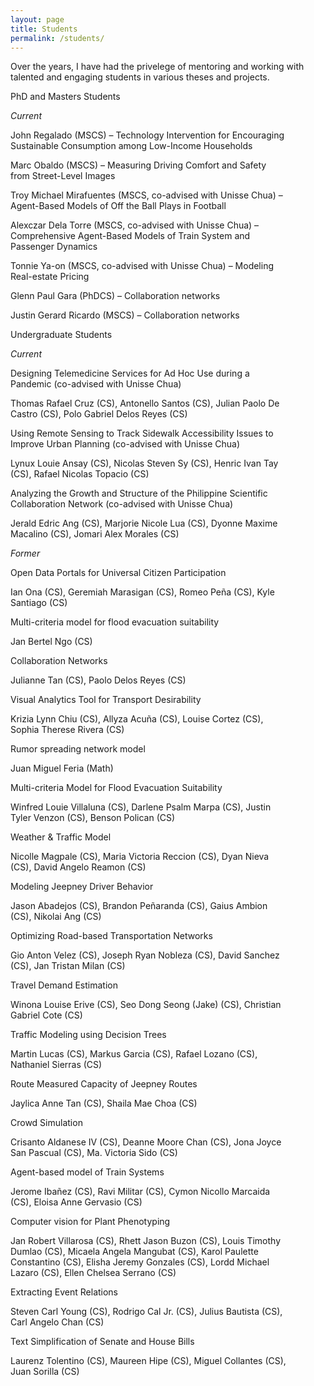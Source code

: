 ```yaml
---
layout: page
title: Students
permalink: /students/
---
```


<!-- Override column widths because of changes in content. -->
<style>
    .twocol-left-col {
        width: 10%;
    }

    .twocol-entry {
        width: 88%;
    }
</style>

Over the years, I have had the privelege of mentoring and working with talented and engaging students in various theses and projects. 

<div class="twocol-content twocol-section">
    <p class="twocol-left-col"></p>
    <p class="twocol-entry">PhD and Masters Students</p>
</div>

<div class="twocol-content">
    <p class="twocol-left-col"><em>Current</em></p>
    <div class="twocol-entry">
        <p><span class="twocol-entry-main">John Regalado</span> (MSCS) &#8211; Technology Intervention for Encouraging Sustainable Consumption among Low-Income Households</p>
        <p><span class="twocol-entry-main">Marc Obaldo</span> (MSCS) &#8211; Measuring Driving Comfort and Safety from Street-Level Images</p>
        <p><span class="twocol-entry-main">Troy Michael Mirafuentes</span> (MSCS, co-advised with Unisse Chua) &#8211; Agent-Based Models of Off the Ball Plays in Football</p>
        <p><span class="twocol-entry-main">Alexczar Dela Torre</span> (MSCS, co-advised with Unisse Chua) &#8211; Comprehensive Agent-Based Models of Train System and Passenger Dynamics</p>
        <p><span class="twocol-entry-main">Tonnie Ya-on</span> (MSCS, co-advised with Unisse Chua) &#8211; Modeling Real-estate Pricing</p>
        <p><span class="twocol-entry-main">Glenn Paul Gara</span> (PhDCS) &#8211; Collaboration networks</p>
        <p><span class="twocol-entry-main">Justin Gerard Ricardo</span> (MSCS) &#8211; Collaboration networks</p>
    </div>
</div>

<div class="twocol-content twocol-section">
    <p class="twocol-left-col"></p>
    <p class="twocol-entry">Undergraduate Students</p>
</div>

<div class="twocol-content">
    <p class="twocol-left-col"><em>Current</em></p>
    <div class="twocol-entry">
        <p class="twocol-entry-section">Designing Telemedicine Services for Ad Hoc Use during a Pandemic (co-advised with Unisse Chua)</p>
        <p><span class="twocol-entry-main">Thomas Rafael Cruz</span> (CS), <span class="twocol-entry-main">Antonello Santos</span> (CS), <span class="twocol-entry-main">Julian Paolo De Castro</span> (CS), <span class="twocol-entry-main">Polo Gabriel Delos Reyes</span> (CS)</p>
        <!--  -->
        <p class="twocol-entry-section">Using Remote Sensing to Track Sidewalk Accessibility Issues to Improve Urban Planning (co-advised with Unisse Chua)</p>
        <p><span class="twocol-entry-main">Lynux Louie Ansay</span> (CS), <span class="twocol-entry-main">Nicolas Steven Sy</span> (CS), <span class="twocol-entry-main">Henric Ivan Tay</span> (CS), <span class="twocol-entry-main">Rafael Nicolas Topacio</span> (CS)</p>
        <!--  -->
        <p class="twocol-entry-section">Analyzing the Growth and Structure of the Philippine Scientific Collaboration Network (co-advised with Unisse Chua)</p>
        <p><span class="twocol-entry-main">Jerald Edric Ang</span> (CS), <span class="twocol-entry-main">Marjorie Nicole Lua</span> (CS), <span class="twocol-entry-main">Dyonne Maxime Macalino</span> (CS), <span class="twocol-entry-main">Jomari Alex Morales</span> (CS)</p>
    </div>
</div>

<div class="twocol-content">
    <p class="twocol-left-col"><em>Former</em></p>
    <div class="twocol-entry">
        <p class="twocol-entry-section">Open Data Portals for Universal Citizen Participation</p>
        <p><span class="twocol-entry-main">Ian Ona</span> (CS), <span class="twocol-entry-main">Geremiah Marasigan</span> (CS), <span class="twocol-entry-main">Romeo Peña</span> (CS), <span class="twocol-entry-main">Kyle Santiago</span> (CS)</p>
        <!--  -->
        <p class="twocol-entry-section">Multi-criteria model for flood evacuation suitability</p>
        <p><span class="twocol-entry-main">Jan Bertel Ngo</span> (CS)</p>
        <!--  -->
        <p class="twocol-entry-section">Collaboration Networks</p>
        <p><span class="twocol-entry-main">Julianne Tan</span> (CS), <span class="twocol-entry-main">Paolo Delos Reyes</span> (CS)</p>
        <!--  -->
        <p class="twocol-entry-section">Visual Analytics Tool for Transport Desirability</p>
        <p><span class="twocol-entry-main">Krizia Lynn Chiu</span> (CS), <span class="twocol-entry-main">Allyza Acuña</span> (CS), <span class="twocol-entry-main">Louise Cortez</span> (CS), <span class="twocol-entry-main">Sophia Therese Rivera</span> (CS)</p>
        <!--  -->
        <p class="twocol-entry-section">Rumor spreading network model</p>
        <p><span class="twocol-entry-main">Juan Miguel Feria</span> (Math) </p>
        <!--  -->
        <p class="twocol-entry-section">Multi-criteria Model for Flood Evacuation Suitability</p>
        <p><span class="twocol-entry-main">Winfred Louie Villaluna</span> (CS), <span class="twocol-entry-main">Darlene Psalm Marpa</span> (CS), <span class="twocol-entry-main">Justin Tyler Venzon</span> (CS), <span class="twocol-entry-main">Benson Polican</span> (CS)</p>
        <!--  -->
        <p class="twocol-entry-section">Weather & Traffic Model</p>
        <p><span class="twocol-entry-main">Nicolle Magpale</span> (CS), <span class="twocol-entry-main">Maria Victoria Reccion</span> (CS), <span class="twocol-entry-main">Dyan Nieva</span> (CS), <span class="twocol-entry-main">David Angelo Reamon</span> (CS)</p>
        <!--  -->
        <p class="twocol-entry-section">Modeling Jeepney Driver Behavior</p>
        <p><span class="twocol-entry-main">Jason Abadejos</span> (CS), <span class="twocol-entry-main">Brandon Peñaranda</span> (CS), <span class="twocol-entry-main">Gaius Ambion</span> (CS), <span class="twocol-entry-main">Nikolai Ang</span> (CS)</p>
        <!--  -->
        <p class="twocol-entry-section">Optimizing Road-based Transportation Networks</p>
        <p><span class="twocol-entry-main">Gio Anton Velez</span> (CS), <span class="twocol-entry-main">Joseph Ryan Nobleza</span> (CS), <span class="twocol-entry-main">David Sanchez</span> (CS), <span class="twocol-entry-main">Jan Tristan Milan</span> (CS)</p>
        <!--  -->
        <p class="twocol-entry-section">Travel Demand Estimation</p>
        <p><span class="twocol-entry-main">Winona Louise Erive</span> (CS), <span class="twocol-entry-main">Seo Dong Seong (Jake)</span> (CS), <span class="twocol-entry-main">Christian Gabriel Cote</span> (CS)</p>
        <!--  -->
        <p class="twocol-entry-section">Traffic Modeling using Decision Trees</p>
        <p><span class="twocol-entry-main">Martin Lucas</span> (CS), <span class="twocol-entry-main">Markus Garcia</span> (CS), <span class="twocol-entry-main">Rafael Lozano</span> (CS), <span class="twocol-entry-main">Nathaniel Sierras</span> (CS)</p>
        <!--  -->
        <p class="twocol-entry-section">Route Measured Capacity of Jeepney Routes</p>
        <p><span class="twocol-entry-main">Jaylica Anne Tan</span> (CS), <span class="twocol-entry-main">Shaila Mae Choa</span> (CS)</p>
        <!--  -->
        <p class="twocol-entry-section">Crowd Simulation</p>
        <p><span class="twocol-entry-main">Crisanto Aldanese IV</span> (CS), <span class="twocol-entry-main">Deanne Moore Chan</span> (CS), <span class="twocol-entry-main">Jona Joyce San Pascual</span> (CS), <span class="twocol-entry-main">Ma. Victoria Sido</span> (CS)</p>
        <!--  -->
        <p class="twocol-entry-section">Agent-based model of Train Systems</p>
        <p><span class="twocol-entry-main">Jerome Ibañez</span> (CS), <span class="twocol-entry-main">Ravi Militar</span> (CS), <span class="twocol-entry-main">Cymon Nicollo Marcaida</span> (CS), <span class="twocol-entry-main">Eloisa Anne Gervasio</span> (CS)</p>
        <!--  -->
        <p class="twocol-entry-section">Computer vision for Plant Phenotyping</p>
        <p><span class="twocol-entry-main">Jan Robert Villarosa</span> (CS), <span class="twocol-entry-main">Rhett Jason Buzon</span> (CS), <span class="twocol-entry-main">Louis Timothy Dumlao</span> (CS), <span class="twocol-entry-main">Micaela Angela Mangubat</span> (CS), <span class="twocol-entry-main">Karol Paulette Constantino</span> (CS), <span class="twocol-entry-main">Elisha Jeremy Gonzales</span> (CS), <span class="twocol-entry-main">Lordd Michael Lazaro</span> (CS), <span class="twocol-entry-main">Ellen Chelsea Serrano</span> (CS)</p>
        <!--  -->
        <p class="twocol-entry-section">Extracting Event Relations</p>
        <p><span class="twocol-entry-main">Steven Carl Young</span> (CS), <span class="twocol-entry-main">Rodrigo Cal Jr.</span> (CS), <span class="twocol-entry-main">Julius Bautista</span> (CS), <span class="twocol-entry-main">Carl Angelo Chan</span> (CS)</p>
        <!--  -->
        <p class="twocol-entry-section">Text Simplification of Senate and House Bills</p>
        <p><span class="twocol-entry-main">Laurenz Tolentino</span> (CS), <span class="twocol-entry-main">Maureen Hipe</span> (CS), <span class="twocol-entry-main">Miguel Collantes</span> (CS), <span class="twocol-entry-main">Juan Sorilla</span> (CS)</p>
    </div>
</div>